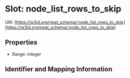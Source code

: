 # Slot: node_list_rows_to_skip

URI: [https://w3id.org/neat_schema/:node_list_rows_to_skip](https://w3id.org/neat_schema/:node_list_rows_to_skip)



<!-- no inheritance hierarchy -->


## Properties

 * Range: integer



## Identifier and Mapping Information





